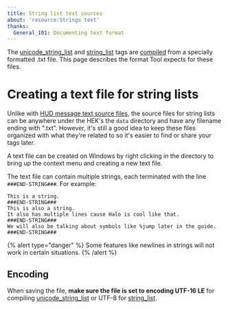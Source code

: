 ```yaml
---
title: String list text sources
about: 'resource:Strings text'
thanks:
  General_101: Documenting text format
---
```

The [unicode_string_list](~) and [string_list](~) tags are [compiled](~tool#unicode-string-compilation) from a specially formatted .txt file. This page describes the format Tool expects for these files.

# Creating a text file for string lists
Unlike with [HUD message text source files](~hmt), the source files for string lists can be anywhere under the HEK's the `data` directory and have any filename ending with ".txt". However, it's still a good idea to keep these files organized with what they're related to so it's easier to find or share your tags later.

A text file can be created on Windows by right clicking in the directory to bring up the context menu and creating a new text file.

The text file can contain multiple strings, each terminated with the line `###END-STRING###`. For example:

```
This is a string.
###END-STRING###
This is also a string.
It also has multiple lines cause Halo is cool like that.
###END-STRING###
We will also be talking about symbols like %jump later in the guide.
###END-STRING###
```

{% alert type="danger" %}
Some features like newlines in strings will not work in certain situations.
{% /alert %}

## Encoding
When saving the file, **make sure the file is set to encoding UTF-16 LE** for compiling [unicode_string_list](~) or UTF-8 for [string_list](~).
